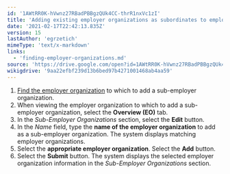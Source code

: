 ```yaml
---
id: '1AWtRR0K-hVwnz27RBadPBBgzQUk4CC-thrR1nxVc1zI'
title: 'Adding existing employer organizations as subordinates to employer organizations'
date: '2021-02-17T22:42:13.835Z'
version: 15
lastAuthor: 'egrzetich'
mimeType: 'text/x-markdown'
links:
  - 'finding-employer-organizations.md'
source: 'https://drive.google.com/open?id=1AWtRR0K-hVwnz27RBadPBBgzQUk4CC-thrR1nxVc1zI'
wikigdrive: '9aa22efbf239d13b6bed97b4271001468ab4aa59'
---
```

1. [Find the employer organization](finding-employer-organizations.md) to which to add a sub-employer organization.
2. When viewing the employer organization to which to add a sub-employer organization, select the <strong>Overview (EO)</strong> tab.
3. In the <em>Sub-Employer Organizations</em> section, select the <strong>Edit</strong> button.
4. In the <em>Name</em> field, type the <strong>name of the employer organization</strong> to add as a sub-employer organization. The system displays matching employer organizations. 
5. Select the <strong>appropriate employer organization</strong>. Select the <strong>Add</strong> button. 
6. Select the <strong>Submit</strong> button. The system displays the selected employer organization information in the <em>Sub-Employer Organizations</em> section.
